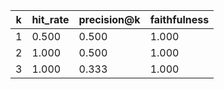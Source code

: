 | k | hit_rate | precision@k | faithfulness |
|---|----------|-------------|--------------|
| 1 | 0.500 | 0.500 | 1.000 |
| 2 | 1.000 | 0.500 | 1.000 |
| 3 | 1.000 | 0.333 | 1.000 |